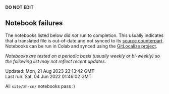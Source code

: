 __DO NOT EDIT__

## Notebook failures

The notebooks listed below did *not* run to completion. This usually indicates
that a translated file is out-of-date and not synced to its
[source counterpart](../en-snapshot/). Notebooks can be run in Colab and synced
using the [GitLocalize project](https://gitlocalize.com/tensorflow/docs-l10n).

*Notebooks are tested on a periodic basis (usually weekly or bi-weekly) so the
following list may not reflect recent updates.*

Updated: Mon, 21 Aug 2023 23:13:42 GMT<br/>
Last run: Sat, 04 Jun 2022 01:46:02 GMT

All <code>site/zh-cn/</code> notebooks pass :)


